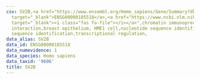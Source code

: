 ```yaml
---
csv: SV2B,<a href="https://www.ensembl.org/Homo_sapiens/Gene/Summary?db=core;g=ENSG00000185518"
  target="_blank">ENSG00000185518</a>,<a href="https://www.ncbi.nlm.nih.gov/pubmed/22863008"
  target="_blank"><i class="fas fa-file"></i></a>",chromatin immunoprecipitation assay,direct
  interaction,breast epithelium, HME1 cell,nucleotide sequence identification,nucleotide
  sequence identification,transcriptional regulation,
data_alias: SV2B
data_id: ENSG00000185518
data_numevidence: 1
data_species: Homo sapiens
data_taxid: '9606'
title: SV2B
---
```

